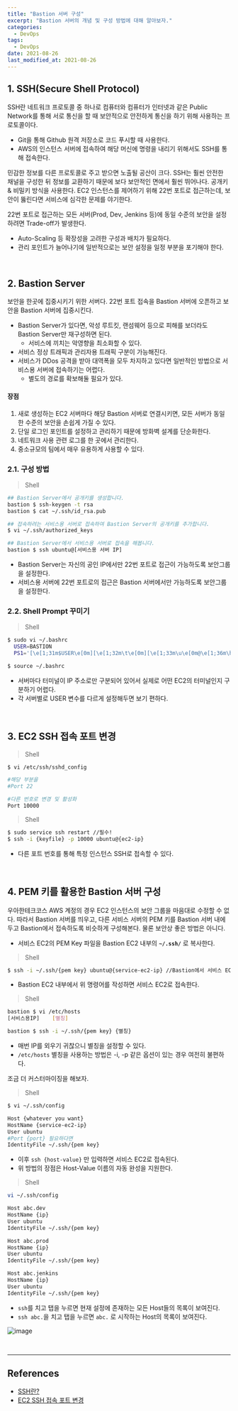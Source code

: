 ```yaml
---
title: "Bastion 서버 구성"
excerpt: "Bastion 서버의 개념 및 구성 방법에 대해 알아보자."
categories:
  - DevOps
tags:
  - DevOps
date: 2021-08-26
last_modified_at: 2021-08-26
---
```


## 1. SSH(Secure Shell Protocol)

SSH란 네트워크 프로토콜 중 하나로 컴퓨터와 컴퓨터가 인터넷과 같은 Public Network를 통해 서로 통신을 할 때 보안적으로 안전하게 통신을 하기 위해 사용하는 프로토콜이다.

* Git을 통해 Github 원격 저장소로 코드 푸시할 때 사용한다.
* AWS의 인스턴스 서버에 접속하여 해당 머신에 명령을 내리기 위해서도 SSH를 통해 접속한다.

민감한 정보를 다른 프로토콜로 주고 받으면 노출될 공산이 크다. SSH는 훨씬 안전한 채널을 구성한 뒤 정보를 교환하기 때문에 보다 보안적인 면에서 훨씬 뛰어나다. 공개키 & 비밀키 방식을 사용한다. EC2 인스턴스를 제어하기 위해 22번 포트로 접근하는데, 보안이 뚫린다면 서비스에 심각한 문제를 야기한다.

22번 포트로 접근하는 모든 서버(Prod, Dev, Jenkins 등)에 동일 수준의 보안을 설정하려면 Trade-off가 발생한다.

* Auto-Scaling 등 확장성을 고려한 구성과 배치가 필요하다.
* 관리 포인트가 늘어나기에 일반적으로는 보안 설정을 일정 부분을 포기해야 한다.

<br>

## 2. Bastion Server

보안을 한곳에 집중시키기 위한 서버다. 22번 포트 접속을 Bastion 서버에 오픈하고 보안을 Bastion 서버에 집중시킨다.

* Bastion Server가 있다면, 악성 루트킷, 랜섬웨어 등으로 피해를 보더라도 Bastion Server만 재구성하면 된다.
  * 서비스에 끼치는 악영향을 최소화할 수 있다.
* 서비스 정상 트래픽과 관리자용 트래픽 구분이 가능해진다.
* 서비스가 DDos 공격을 받아 대역폭을 모두 차지하고 있다면 일반적인 방법으로 서비스용 서버에 접속하기는 어렵다.
  * 별도의 경로를 확보해둘 필요가 있다.

#### 장점

1. 새로 생성하는 EC2 서버마다 해당 Bastion 서버로 연결시키면, 모든 서버가 동일한 수준의 보안을 손쉽게 가질 수 있다.
2. 단일 로그인 포인트를 설정하고 관리하기 때문에 방화벽 설계를 단순화한다.
3. 네트워크 사용 관련 로그를 한 곳에서 관리한다.
4. 중소규모의 팀에서 매우 유용하게 사용할 수 있다.

### 2.1. 구성 방법

> Shell

```bash
## Bastion Server에서 공개키를 생성합니다.
bastion $ ssh-keygen -t rsa
bastion $ cat ~/.ssh/id_rsa.pub

## 접속하려는 서비스용 서버로 접속하여 Bastion Server의 공개키를 추가합니다.
$ vi ~/.ssh/authorized_keys

## Bastion Server에서 서비스용 서버로 접속을 해봅니다.
bastion $ ssh ubuntu@[서비스용 서버 IP]
```

* Bastion Server는 자신의 공인 IP에서만 22번 포트로 접근이 가능하도록 보안그룹을 설정한다.
* 서비스용 서버에 22번 포트로의 접근은 Bastion 서버에서만 가능하도록 보안그룹을 설정한다.

### 2.2. Shell Prompt 꾸미기

> Shell

```bash
$ sudo vi ~/.bashrc
  USER=BASTION
  PS1='[\e[1;31m$USER\e[0m][\e[1;32m\t\e[0m][\e[1;33m\u\e[0m@\e[1;36m\h\e[0m \w] \n\$ \[\033[00m\]'

$ source ~/.bashrc
```

* 서버마다 터미널이 IP 주소로만 구분되어 있어서 실제로 어떤 EC2의 터미널인지 구분하기 어렵다.
* 각 서버별로 USER 변수를 다르게 설정해두면 보기 편하다.

<br>

## 3. EC2 SSH 접속 포트 변경

> Shell

```bash
$ vi /etc/ssh/sshd_config

#해당 부분을
#Port 22

#다른 번호로 변경 및 활성화
Port 10000
```

> Shell

```bash
$ sudo service ssh restart //필수!
$ ssh -i {keyfile} -p 10000 ubuntu@{ec2-ip}
```

* 다른 포트 번호를 통해 특정 인스턴스 SSH로 접속할 수 있다.

<br>

## 4. PEM 키를 활용한 Bastion 서버 구성

우아한테크코스 AWS 계정의 경우 EC2 인스턴스의 보안 그룹을 마음대로 수정할 수 없다. 따라서 Bastion 서버를 띄우고, 다른 서비스 서버의 PEM 키를 Bastion 서버 내에 두고 Bastion에서 접속하도록 비슷하게 구성해본다. 물론 보안상 좋은 방법은 아니다.

* 서비스 EC2의 PEM Key 파일을 Bastion EC2 내부의 **`~/.ssh/`** 로 복사한다.

> Shell

```bash
$ ssh -i ~/.ssh/{pem key} ubuntu@{service-ec2-ip} //Bastion에서 서비스 EC2로 접속
```

* Bastion EC2 내부에서 위 명령어를 작성하면 서비스 EC2로 접속한다.

> Shell

```bash
bastion $ vi /etc/hosts
[서비스용IP]    [별칭]

bastion $ ssh -i ~/.ssh/{pem key} {별칭}
```

* 매번 IP를 외우기 귀찮으니 별칭을 설정할 수 있다.
* `/etc/hosts` 별칭을 사용하는 방법은 -i, -p 같은 옵션이 있는 경우 여전히 불편하다.

조금 더 커스터마이징을 해보자.

> Shell

```bash
$ vi ~/.ssh/config

Host {whatever you want}
HostName {service-ec2-ip}
User ubuntu
#Port {port} 필요하다면
IdentityFile ~/.ssh/{pem key}
```

* 이후 `ssh {host-value}` 만 입력하면 서비스 EC2로 접속된다.
* 위 방법의 장점은 Host-Value 이름의 자동 완성을 지원한다.

> Shell

```bash
vi ~/.ssh/config

Host abc.dev
HostName {ip}
User ubuntu
IdentityFile ~/.ssh/{pem key}

Host abc.prod
HostName {ip}
User ubuntu
IdentityFile ~/.ssh/{pem key}

Host abc.jenkins
HostName {ip}
User ubuntu
IdentityFile ~/.ssh/{pem key}
```

* `ssh`를 치고 탭을 누르면 현재 설정에 존재하는 모든 Host들의 목록이 보여진다.
* `ssh abc.`을 치고 탭을 누르면 `abc.` 로 시작하는 Host의 목록이 보여진다.

![image](https://user-images.githubusercontent.com/56240505/130921468-d1f7daf1-d2ce-423a-88f5-9da1e4e83588.png)

<br>

---

## References

* [SSH란?](https://baked-corn.tistory.com/52)
* [EC2 SSH 접속 포트 변경](https://jongwony.github.io/blog/posts/2016-08-13-aws-ssh/)
